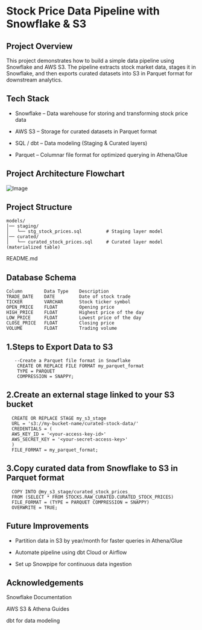 # Stock Price Data Pipeline with Snowflake & S3

## Project Overview

This project demonstrates how to build a simple data pipeline using Snowflake and AWS S3.
The pipeline extracts stock market data, stages it in Snowflake, and then exports curated datasets into S3 in Parquet format for downstream analytics.

## Tech Stack

 * Snowflake – Data warehouse for storing and transforming stock price data

 * AWS S3 – Storage for curated datasets in Parquet format

 * SQL / dbt – Data modeling (Staging & Curated layers)

 * Parquet – Columnar file format for optimized querying in Athena/Glue

## Project Architecture Flowchart

![Image](https://github.com/user-attachments/assets/39bedb2e-57bb-46ca-ba13-af60890132b3)

## Project Structure
    models/
    │── staging/
    │   └── stg_stock_prices.sql         # Staging layer model
    │── curated/
    │   └── curated_stock_prices.sql     # Curated layer model (materialized table)
README.md

## Database Schema

    Column	      Data Type	   Description
    TRADE_DATE	  DATE	       Date of stock trade
    TICKER	      VARCHAR	   Stock ticker symbol
    OPEN_PRICE	  FLOAT	       Opening price
    HIGH_PRICE	  FLOAT	       Highest price of the day
    LOW_PRICE	  FLOAT	       Lowest price of the day
    CLOSE_PRICE	  FLOAT	       Closing price
    VOLUME	      FLOAT	       Trading volume


##  1.Steps to Export Data to S3

       --Create a Parquet file format in Snowflake
        CREATE OR REPLACE FILE FORMAT my_parquet_format
        TYPE = PARQUET
        COMPRESSION = SNAPPY;

##  2.Create an external stage linked to your S3 bucket
      
      CREATE OR REPLACE STAGE my_s3_stage
      URL = 's3://my-bucket-name/curated-stock-data/'
      CREDENTIALS = (
      AWS_KEY_ID = '<your-access-key-id>'
      AWS_SECRET_KEY = '<your-secret-access-key>'
      )
      FILE_FORMAT = my_parquet_format;

## 3.Copy curated data from Snowflake to S3 in Parquet format

      COPY INTO @my_s3_stage/curated_stock_prices_
      FROM (SELECT * FROM STOCKS.RAW_CURATED.CURATED_STOCK_PRICES)
      FILE_FORMAT = (TYPE = PARQUET COMPRESSION = SNAPPY)
      OVERWRITE = TRUE;

## Future Improvements

 * Partition data in S3 by year/month for faster queries in Athena/Glue

 * Automate pipeline using dbt Cloud or Airflow

 * Set up Snowpipe for continuous data ingestion

## Acknowledgements

Snowflake Documentation

AWS S3 & Athena Guides

dbt for data modeling
